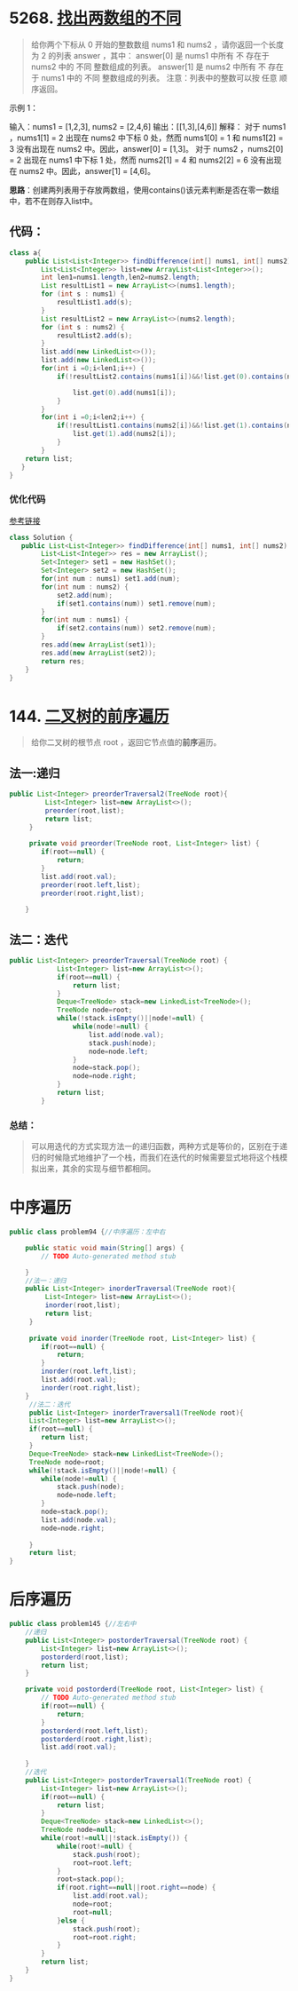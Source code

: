 # 5268. [找出两数组的不同](https://leetcode-cn.com/problems/find-the-difference-of-two-arrays/)
> 给你两个下标从 0 开始的整数数组 nums1 和 nums2 ，请你返回一个长度为 2 的列表 answer ，其中：
answer[0] 是 nums1 中所有 不 存在于 nums2 中的 不同 整数组成的列表。
answer[1] 是 nums2 中所有 不 存在于 nums1 中的 不同 整数组成的列表。
注意：列表中的整数可以按 任意 顺序返回。

示例 1：

输入：nums1 = [1,2,3], nums2 = [2,4,6]
输出：[[1,3],[4,6]]
解释：
对于 nums1 ，nums1[1] = 2 出现在 nums2 中下标 0 处，然而 nums1[0] = 1 和 nums1[2] = 3 没有出现在 nums2 中。因此，answer[0] = [1,3]。
对于 nums2 ，nums2[0] = 2 出现在 nums1 中下标 1 处，然而 nums2[1] = 4 和 nums2[2] = 6 没有出现在 nums2 中。因此，answer[1] = [4,6]。

**思路**：创建两列表用于存放两数组，使用contains()该元素判断是否在零一数组中，若不在则存入list中。
## 代码：
```java
class a{
	public List<List<Integer>> findDifference(int[] nums1, int[] nums2) {
		List<List<Integer>> list=new ArrayList<List<Integer>>();
		int len1=nums1.length,len2=nums2.length;		
		List resultList1 = new ArrayList<>(nums1.length);
		for (int s : nums1) {
		    resultList1.add(s);
		}		
		List resultList2 = new ArrayList<>(nums2.length);
		for (int s : nums2) {
		    resultList2.add(s);
		}		
		list.add(new LinkedList<>());
		list.add(new LinkedList<>());
		for(int i =0;i<len1;i++) {
			if(!resultList2.contains(nums1[i])&&!list.get(0).contains(nums1[i])) {

				list.get(0).add(nums1[i]);
			}
		}
		for(int i =0;i<len2;i++) {
			if(!resultList1.contains(nums2[i])&&!list.get(1).contains(nums2[i])){
				list.get(1).add(nums2[i]);
			}
		}
    return list;
   }
}
```
### 优化代码
[参考链接](https://leetcode-cn.com/problems/find-the-difference-of-two-arrays/solution/java-by-ac_aliang-ke35/)
```java
class Solution {
   public List<List<Integer>> findDifference(int[] nums1, int[] nums2) {
        List<List<Integer>> res = new ArrayList();
        Set<Integer> set1 = new HashSet();        
        Set<Integer> set2 = new HashSet();
        for(int num : nums1) set1.add(num);
        for(int num : nums2) {
            set2.add(num);
            if(set1.contains(num)) set1.remove(num);
        }
        for(int num : nums1) {
            if(set2.contains(num)) set2.remove(num);
        }
        res.add(new ArrayList(set1));
        res.add(new ArrayList(set2));
        return res;
    }
}
```
# 144. [二叉树的前序遍历](https://leetcode-cn.com/problems/binary-tree-preorder-traversal/)
> 给你二叉树的根节点 root ，返回它节点值的**前序**遍历。

## 法一:递归
```java
public List<Integer> preorderTraversal2(TreeNode root){
		 List<Integer> list=new ArrayList<>();
		 preorder(root,list);
		 return list;
	 }
	 
	 private void preorder(TreeNode root, List<Integer> list) {
		if(root==null) {
			return;
		}
		list.add(root.val);
		preorder(root.left,list);
		preorder(root.right,list);
		
	}
```
## 法二：迭代
```java
public List<Integer> preorderTraversal(TreeNode root) {
	        List<Integer> list=new ArrayList<>();
	        if(root==null) {
	        	return list;
	        }
	        Deque<TreeNode> stack=new LinkedList<TreeNode>();
	        TreeNode node=root;
	        while(!stack.isEmpty()||node!=null) {
	        	while(node!=null) {
	        		list.add(node.val);
	        		stack.push(node);
	        		node=node.left;
	        	}
	        	node=stack.pop();
	        	node=node.right;
	        }
	        return list;
	    }
```
### 总结：
> 可以用迭代的方式实现方法一的递归函数，两种方式是等价的，区别在于递归的时候隐式地维护了一个栈，而我们在迭代的时候需要显式地将这个栈模拟出来，其余的实现与细节都相同。

# 中序遍历

```java
public class problem94 {//中序遍历：左中右

	public static void main(String[] args) {
		// TODO Auto-generated method stub

	}
	//法一：递归
	public List<Integer> inorderTraversal(TreeNode root){
		 List<Integer> list=new ArrayList<>();
		 inorder(root,list);
		 return list;
	 }
	 
	 private void inorder(TreeNode root, List<Integer> list) {
		if(root==null) {
			return;
		}
		inorder(root.left,list);
		list.add(root.val);
		inorder(root.right,list);
	}
	 //法二：迭代
	 public List<Integer> inorderTraversal1(TreeNode root){
	 List<Integer> list=new ArrayList<>();
     if(root==null) {
     	return list;
     }
     Deque<TreeNode> stack=new LinkedList<TreeNode>();
     TreeNode node=root;
     while(!stack.isEmpty()||node!=null) {
     	while(node!=null) {
     		stack.push(node);
     		node=node.left;
     	}
     	node=stack.pop();
     	list.add(node.val);
     	node=node.right;
     	
     }
     return list;
}	 
```
# 后序遍历

```java
public class problem145 {//左右中
	//递归
	public List<Integer> postorderTraversal(TreeNode root) {
		List<Integer> list=new ArrayList<>();
		postorderd(root,list);
		return list;
    }

	private void postorderd(TreeNode root, List<Integer> list) {
		// TODO Auto-generated method stub
		if(root==null) {
			return;
		}
		postorderd(root.left,list);
		postorderd(root.right,list);
		list.add(root.val);
		
	}
	//迭代
	public List<Integer> postorderTraversal1(TreeNode root) {
		List<Integer> list=new ArrayList<>();
		if(root==null) {
			return list;
		}
		Deque<TreeNode> stack=new LinkedList<>();
		TreeNode node=null;
		while(root!=null||!stack.isEmpty()) {
			while(root!=null) {
				stack.push(root);
				root=root.left;
			}
			root=stack.pop();
			if(root.right==null||root.right==node) {
				list.add(root.val);
				node=root;
				root=null;
			}else {
				stack.push(root);
				root=root.right;
			}
		}
		return list;
	}
}

```